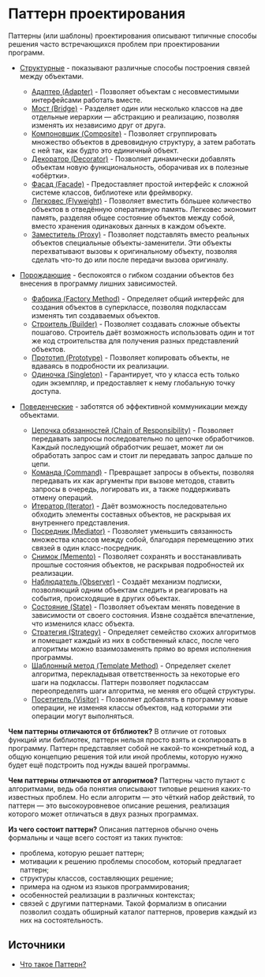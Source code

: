 # Паттерн проектирования
Паттерны (или шаблоны) проектирования описывают типичные способы решения часто встречающихся проблем при проектировании программ.
- [Структурные](#Структурные) - показывают различные способы построения связей между объектами.
  - [Адаптер (Adapter)](#Adapter) - Позволяет объектам с несовместимыми интерфейсами работать вместе.
  - [Мост (Bridge)](#Bridge) - Разделяет один или несколько классов на две отдельные иерархии — абстракцию и реализацию, позволяя изменять их независимо друг от друга.
  - [Компоновщик (Composite)](#Composite) - Позволяет сгруппировать множество объектов в древовидную структуру, а затем работать с ней так, как будто это единичный объект.
  - [Декоратор (Decorator)](#Decorator) - Позволяет динамически добавлять объектам новую функциональность, оборачивая их в полезные «обёртки».
  - [Фасад (Facade)](#Facade) - Предоставляет простой интерфейс к сложной системе классов, библиотеке или фреймворку.
  - [Легковес (Flyweight)](#Flyweight) - Позволяет вместить бóльшее количество объектов в отведённую оперативную память. Легковес экономит память, разделяя общее состояние объектов между собой, вместо хранения одинаковых данных в каждом объекте.
  - [Заместитель (Proxy)](#Proxy) - Позволяет подставлять вместо реальных объектов специальные объекты-заменители. Эти объекты перехватывают вызовы к оригинальному объекту, позволяя сделать что-то до или после передачи вызова оригиналу.


- [Порождающие](#Порождающие) - беспокоятся о гибком создании объектов без внесения в программу лишних зависимостей.
  - [Фабрика (Factory Method)](#Method) - Определяет общий интерфейс для создания объектов в суперклассе, позволяя подклассам изменять тип создаваемых объектов.
  - [Строитель (Builder)](#Builder) - Позволяет создавать сложные объекты пошагово. Строитель даёт возможность использовать один и тот же код строительства для получения разных представлений объектов.
  - [Прототип (Prototype)](#Prototype) - Позволяет копировать объекты, не вдаваясь в подробности их реализации.
  - [Одиночка (Singleton)](#Singleton) - Гарантирует, что у класса есть только один экземпляр, и предоставляет к нему глобальную точку доступа.

- [Поведенческие](#Поведенческие) - заботятся об эффективной коммуникации между объектами.
  - [Цепочка обязанностей (Chain of Responsibility)](#Chain-of-Responsibility) - Позволяет передавать запросы последовательно по цепочке обработчиков. Каждый последующий обработчик решает, может ли он обработать запрос сам и стоит ли передавать запрос дальше по цепи.
  - [Команда (Command)](#Command) - Превращает запросы в объекты, позволяя передавать их как аргументы при вызове методов, ставить запросы в очередь, логировать их, а также поддерживать отмену операций.
  - [Итератор (Iterator)](#Iterator) - Даёт возможность последовательно обходить элементы составных объектов, не раскрывая их внутреннего представления.
  - [Посредник (Mediator)](#Mediator) - Позволяет уменьшить связанность множества классов между собой, благодаря перемещению этих связей в один класс-посредник.
  - [Снимок (Memento)](#Memento) - Позволяет сохранять и восстанавливать прошлые состояния объектов, не раскрывая подробностей их реализации.
  - [Наблюдатель (Observer)](#Observer) - Создаёт механизм подписки, позволяющий одним объектам следить и реагировать на события, происходящие в других объектах.
  - [Состояние (State)](#State) - Позволяет объектам менять поведение в зависимости от своего состояния. Извне создаётся впечатление, что изменился класс объекта.
  - [Стратегия (Strategy)](#Strategy) - Определяет семейство схожих алгоритмов и помещает каждый из них в собственный класс, после чего алгоритмы можно взаимозаменять прямо во время исполнения программы.
  - [Шаблонный метод (Template Method)](#Template-Method) - Определяет скелет алгоритма, перекладывая ответственность за некоторые его шаги на подклассы. Паттерн позволяет подклассам переопределять шаги алгоритма, не меняя его общей структуры.
  - [Посетитель (Visitor)](#Visitor) - Позволяет добавлять в программу новые операции, не изменяя классы объектов, над которыми эти операции могут выполняться.
 

**Чем паттерны отличаются от бтблиотек?**
В отличие от готовых функций или библиотек, паттерн нельзя просто взять и скопировать в программу. Паттерн представляет собой не какой-то конкретный код, а общую концепцию решения той или иной проблемы, которую нужно будет ещё подстроить под нужды вашей программы.

**Чем паттерны отличаются от алгоритмов?**
Паттерны часто путают с алгоритмами, ведь оба понятия описывают типовые решения каких-то известных проблем. Но если алгоритм — это чёткий набор действий, то паттерн — это высокоуровневое описание решения, реализация которого может отличаться в двух разных программах.


**Из чего состоит паттерн?**
Описания паттернов обычно очень формальны и чаще всего состоят из таких пунктов:
- проблема, которую решает паттерн;
- мотивации к решению проблемы способом, который предлагает паттерн;
- структуры классов, составляющих решение;
- примера на одном из языков программирования;
- особенностей реализации в различных контекстах;
- связей с другими паттернами.
Такой формализм в описании позволил создать обширный каталог паттернов, проверив каждый из них на состоятельность.

## Источники
- [Что такое Паттерн?](#https://refactoring.guru/ru/design-patterns/what-is-pattern)
